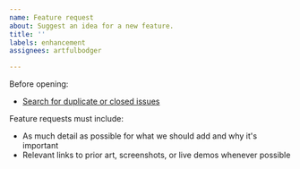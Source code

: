 ```yaml
---
name: Feature request
about: Suggest an idea for a new feature.
title: ''
labels: enhancement
assignees: artfulbodger

---
```


Before opening:

- [Search for duplicate or closed issues](https://github.com/artfulbodger/devonscouts/issues?utf8=%E2%9C%93&q=is%3Aissue)

Feature requests must include:

- As much detail as possible for what we should add and why it's important
- Relevant links to prior art, screenshots, or live demos whenever possible
